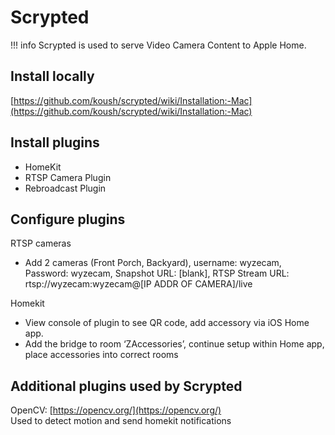 # Scrypted
!!! info
    Scrypted is used to serve Video Camera Content to Apple Home.

## Install locally
[https://github.com/koush/scrypted/wiki/Installation:-Mac](https://github.com/koush/scrypted/wiki/Installation:-Mac)

## Install plugins
- HomeKit
- RTSP Camera Plugin
- Rebroadcast Plugin

## Configure plugins
RTSP cameras

- Add 2 cameras (Front Porch, Backyard), username: wyzecam, Password: wyzecam, Snapshot URL: [blank], RTSP Stream URL: rtsp://wyzecam:wyzecam@[IP ADDR OF CAMERA]/live

Homekit

- View console of plugin to see QR code, add accessory via iOS Home app. 
- Add the bridge to room ‘ZAccessories’, continue setup within Home app, place accessories into correct rooms

##  Additional plugins used by Scrypted
OpenCV: [https://opencv.org/](https://opencv.org/)  
Used to detect motion and send homekit notifications
